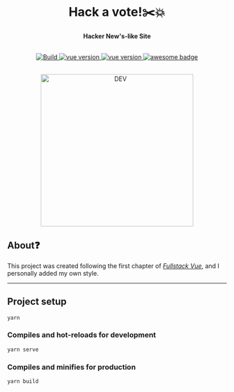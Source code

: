 <div align="center">
    <h1>Hack a vote!✂️💥</h1>
    <strong>Hacker New's-like Site</strong>
</div>
<p align="center">
    <br />
    <a href="#">
        <img src="https://circleci.com/gh/martinrey/hack-a-vote/tree/master.svg?style=svg" alt="Build" />
    </a>
    <a href="https://snyk.io/test/github/martinrey/hack-a-vote">
    <a href="https://vuejs.org/">
        <img src="https://img.shields.io/badge/Vue-2.5.17-brightgreen.svg" alt="vue version" />
    </a>
    <a href="https://bulma.io/">
        <img src="https://img.shields.io/badge/Bulma-0.7.2-blue.svg" alt="vue version" />
    </a>
    <a href="#">
        <img src="https://cdn.rawgit.com/sindresorhus/awesome/d7305f38d29fed78fa85652e3a63e154dd8e8829/media/badge.svg"
            alt="awesome badge" />
    </a>
</p>
<div align="center">
    <br />
    <img alt="DEV" src="mockup.png" width=350px />
</div>

## About❓️
This project was created following the first chapter of [_Fullstack Vue_][1], and I personally added my own style.

[1]: https://www.fullstack.io/vue/

<hr>

## Project setup
```
yarn
```

### Compiles and hot-reloads for development
```
yarn serve
```

### Compiles and minifies for production
```
yarn build
```
